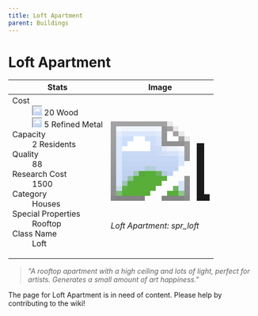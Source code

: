```yaml
---
title: Loft Apartment
parent: Buildings
---
```

# Loft Apartment

[//]: # (Pre-generated content)
<table><thead><tr><th>Stats</th><th>Image</th></tr></thead><tbody><tr><td><dl><dt>Cost</dt><dd><div class="resource-icon"><img style="object-position: -637px -751px;" src="https://tfe2-wiki.github.io/assets/sprites.png"></div> 20 Wood<br><div class="resource-icon"><img style="object-position: -795px -775px;" src="https://tfe2-wiki.github.io/assets/sprites.png"></div> 5 Refined Metal</dd><dt>Capacity</dt><dd>2 Residents</dd><dt>Quality</dt><dd>88</dd><dt>Research Cost</dt><dd>1500</dd><dt>Category</dt><dd>Houses</dd><dt>Special Properties</dt><dd>Rooftop</dd><dt>Class Name</dt><dd>Loft</dd></dl></td><td><style>.building-image {width: 200px;height: 200px;overflow: hidden;position: relative;}.building-image img {image-rendering: pixelated;object-fit: none;transform: scale(10);transform-origin: left top;position: absolute;left: 0;top: 0;}.resource-image {width: 200px;height: 200px;overflow: hidden;position: relative;}.resource-image img {image-rendering: pixelated;object-fit: none;transform: scale(20);transform-origin: left top;position: absolute;left: 0;top: 0;}.building-icon {width: 20px;height: 20px;overflow: hidden;position: relative;display: inline-block;}.building-icon img {image-rendering: pixelated;object-fit: none;transform: scale(1);transform-origin: left top;position: absolute;left: 0;top: 0;}.resource-icon {width: 20px;height: 20px;overflow: hidden;position: relative;display: inline-block;}.resource-icon img {image-rendering: pixelated;object-fit: none;transform: scale(2);transform-origin: left top;position: absolute;left: 0;top: 0;}</style><div class="building-image"><img style="object-position: -428px -912px;" src="https://tfe2-wiki.github.io/assets/sprites.png" alt="Loft Apartment Back"><img style="object-position: -406px -912px;" src="https://tfe2-wiki.github.io/assets/sprites.png" alt="Loft Apartment"></div><i>Loft Apartment: spr_loft</i></td></tr></tbody></table><blockquote><i>"A rooftop apartment with a high ceiling and lots of light, perfect for artists. Generates a small amount of art happiness."</i></blockquote>

The page for Loft Apartment is in need of content. Please help by contributing to the wiki!
